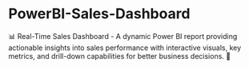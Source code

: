 # PowerBI-Sales-Dashboard
📊 Real-Time Sales Dashboard - A dynamic Power BI report providing actionable insights into sales performance with interactive visuals, key metrics, and drill-down capabilities for better business decisions. 🚀
